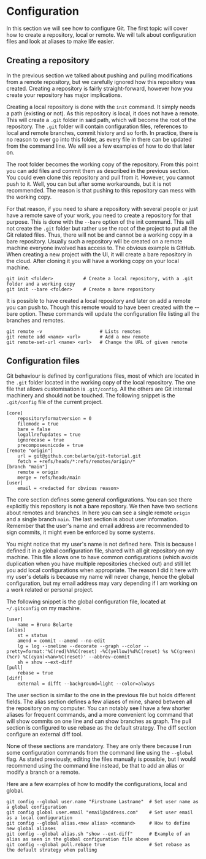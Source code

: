 # Configuration

In this section we will see how to configure Git. The first topic will cover how to create a repository,
local or remote. We will talk about configuration files and look at aliases to make life easier.

## Creating a repository

In the previous section we talked about pushing and pulling modifications from a remote repository, but
we carefully ignored how this repository was created. Creating a repository is fairly straight-forward,
however how you create your repository has major implications.

Creating a local repository is done with the `init` command. It simply needs a path (existing or not).
As this repository is local, it does not have a remote.
This will create a `.git` folder in said path, which will become the root of the repository. The `.git`
folder will contain configuration files, references to local and remote branches, commit history and
so forth. In practice, there is no reason to ever go into this folder, as every file in there can be
updated from the command line. We will see a few examples of how to do that later on.

The root folder becomes the working copy of the repository. From this point you can add files and
commit them as described in the previous section. You could even clone this repository and pull from it.
However, you cannot push to it. Well, you can but after some workarounds, but it is not recommended.
The reason is that pushing to this repository can mess with the working copy.

For that reason, if you need to share a repository with several people or just have a remote save of
your work, you need to create a repository for that purpose. This is done with the `--bare` option of
the init command. This will not create the `.git` folder but rather use the root of the project to put
all the Git related files. Thus, there will not be and cannot be a working copy in a bare repository.
Usually such a repository will be created on a remote machine everyone involved has access to. The
obvious example is GitHub. When creating a new project with the UI, it will create a bare repository in
the cloud. After cloning it you will have a working copy on your local machine.

```shell
git init <folder>           # Create a local repository, with a .git folder and a working copy
git init --bare <folder>    # Create a bare repository
```

It is possible to have created a local repository and later on add a remote you can push to. Though this
remote would to have been created with the --bare option. These commands will update the configuration file
listing all the branches and remotes.

```shell
git remote -v                     # Lists remotes
git remote add <name> <url>       # Add a new remote
git remote-set-url <name> <url>   # Change the URL of given remote
```

## Configuration files

Git behaviour is defined by configurations files, most of which are located in the `.git` folder located in
the working copy of the local repository. The one file that allows customisation is `.git/config`. All the
others are Git internal machinery and should not be touched. The following snippet is the `.git/config`
file of the current project.

```text
[core]
	repositoryformatversion = 0
	filemode = true
	bare = false
	logallrefupdates = true
	ignorecase = true
	precomposeunicode = true
[remote "origin"]
	url = git@github.com:belarte/git-tutorial.git
	fetch = +refs/heads/*:refs/remotes/origin/*
[branch "main"]
	remote = origin
	merge = refs/heads/main
[user]
	email = <redacted for obvious reason>
```

The core section defines some general configurations. You can see there explicitly this repository is not
a bare repository. We then have two sections about remotes and branches.
In here you can see a single remote `origin` and a single branch `main`. The last section is about user
information. Remember that the user's name and email address are  recommended to sign commits, it might
even be enforced by some systems.

You might notice that my user's name is not defined here. This is because I defined it in a global configuration
file, shared with all git repository on my machine. This file allows one to have common configurations (which
avoids duplication when you have multiple repositories checked out) and still let you add local configurations
when appropriate. The reason I did it here with my user's details is because my name will never change, hence
the global configuration, but my email address may vary depending if I am working on a work related or personal
project.

The following snippet is the global configuration file, located at `~/.gitconfig` on my machine.

```text
[user]
	name = Bruno Belarte
[alias]
	st = status
	amend = commit --amend --no-edit
	lg = log --oneline --decorate --graph --color --pretty=format:'%C(red)%h%C(reset) -%C(yellow)%d%C(reset) %s %C(green)(%cr) %C(cyan)<%an>%C(reset)' --abbrev-commit
	sh = show --ext-diff
[pull]
	rebase = true
[diff]
	external = difft --background=light --color=always
```

The user section is similar to the one in the previous file but holds different fields. The alias section defines a few
aliases of mine, shared between all the repository on my computer. You can notably see I have a few shorter aliases for
frequent commands, and a more convenient log command that will show commits on one line and can show branches as graph.
The pull section is configured to use rebase as the default strategy. The diff section configure an external diff tool.

None of these sections are mandatory. They are only there because I run some configuration commands from the command
line using the `--global` flag. As stated previously, editing the files manually is possible, but I would recommend
using the command line instead, be that to add an alias or modify a branch or a remote.

Here are a few examples of how to modify the configurations, local and global.

```shell
git config --global user.name "Firstname Lastname"  # Set user name as a global configuration
git config global user.email "email@address.com"    # Set user email as a local configuration
git config --global alias.<new alias> <command>     # How to define new global aliases
git config --global alias.sh "show --ext-diff"      # Example of an alias as seen in the global configuration file above
git config --global pull.rebase true                # Set rebase as the default strategy when pulling
```